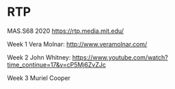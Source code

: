 # RTP

MAS.S68 2020 https://rtp.media.mit.edu/

Week 1 Vera Molnar: http://www.veramolnar.com/

Week 2 John Whitney: https://www.youtube.com/watch?time_continue=17&v=cP5Mj6ZvZJc

Week 3 Muriel Cooper
